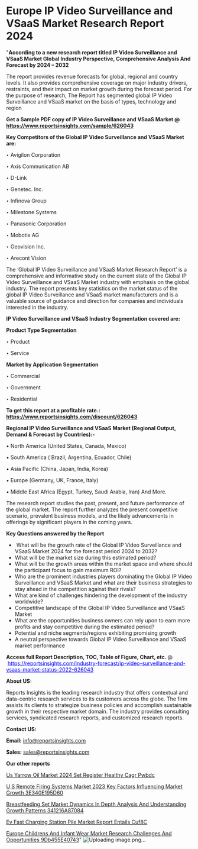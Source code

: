 # Europe IP Video Surveillance and VSaaS Market Research Report 2024

 "<strong>According to a new research report titled IP Video Surveillance and VSaaS Market Global Industry Perspective, Comprehensive Analysis And Forecast by 2024 – 2032</strong>

The report provides revenue forecasts for global, regional and country levels. It also provides comprehensive coverage on major industry drivers, restraints, and their impact on market growth during the forecast period. For the purpose of research, The Report has segmented global IP Video Surveillance and VSaaS market on the basis of types, technology and region

<strong>Get a Sample PDF copy of IP Video Surveillance and VSaaS Market </strong><strong>@<a href=https://www.reportsinsights.com/sample/626043 style=color:#0000ff;> https://www.reportsinsights.com/sample/626043</a></strong></font>

<strong>Key Competitors of the Global IP Video Surveillance and VSaaS Market are:</strong>

‣ Avigilon Corporation

‣ Axis Communication AB

‣ D-Link

‣ Genetec. Inc.

‣ Infinova Group

‣ Milestone Systems

‣ Panasonic Corporation

‣ Mobotix AG

‣ Geovision Inc.

‣ Arecont Vision

The ‘Global IP Video Surveillance and VSaaS Market Research Report’ is a comprehensive and informative study on the current state of the Global IP Video Surveillance and VSaaS Market industry with emphasis on the global industry. The report presents key statistics on the market status of the global IP Video Surveillance and VSaaS market manufacturers and is a valuable source of guidance and direction for companies and individuals interested in the industry.

<strong>IP Video Surveillance and VSaaS Industry Segmentation covered are:</strong>

<strong>Product Type Segmentation</strong>

‣    Product

‣ Service

<strong>Market by Application Segmentation</strong>

‣   Commercial

‣ Government

‣ Residential

<strong>To get this report at a profitable rate.: <a href=https://www.reportsinsights.com/discount/626043 style=color:#0000ff;>https://www.reportsinsights.com/discount/626043</a></strong></font>

<strong>Regional IP Video Surveillance and VSaaS Market (Regional Output, Demand &amp; Forecast by Countries):-</strong>

• North America (United States, Canada, Mexico)

• South America ( Brazil, Argentina, Ecuador, Chile)

• Asia Pacific (China, Japan, India, Korea)

• Europe (Germany, UK, France, Italy)

• Middle East Africa (Egypt, Turkey, Saudi Arabia, Iran) And More.

The research report studies the past, present, and future performance of the global market. The report further analyzes the present competitive scenario, prevalent business models, and the likely advancements in offerings by significant players in the coming years.

<strong>Key Questions answered by the Report</strong>
<ul>
  <li> What will be the growth rate of the Global IP Video Surveillance and VSaaS Market 2024 for the forecast period 2024 to 2032?</li>
  <li>What will be the market size during this estimated period?</li>
  <li>What will be the growth areas within the market space and where should the participant focus to gain maximum ROI?</li>
  <li>Who are the prominent industries players dominating the Global IP Video Surveillance and VSaaS Market and what are their business strategies to stay ahead in the competition against their rivals?</li>
  <li>What are kind of challenges hindering the development of the industry worldwide?</li>
  <li>Competitive landscape of the Global IP Video Surveillance and VSaaS Market</li>
  <li>What are the opportunities business owners can rely upon to earn more profits and stay competitive during the estimated period?</li>
  <li>Potential and niche segments/regions exhibiting promising growth</li>
  <li>A neutral perspective towards Global IP Video Surveillance and VSaaS market performance</li>
</ul>
<strong>Access full Report Description, TOC, Table of Figure, Chart, etc. </strong>@  <a href=https://reportsinsights.com/industry-forecast/ip-video-surveillance-and-vsaas-market-status-2022-626043 style=color:#0000ff;>https://reportsinsights.com/industry-forecast/ip-video-surveillance-and-vsaas-market-status-2022-626043</a></font>

<strong><strong>About US</strong>:</strong>

Reports Insights is the leading research industry that offers contextual and data-centric research services to its customers across the globe. The firm assists its clients to strategize business policies and accomplish sustainable growth in their respective market domain. The industry provides consulting services, syndicated research reports, and customized research reports.

<strong>Contact US:</strong>

<p class=""""><b>Email:</b> <a href=mailto:info@reportsinsights.com>info@reportsinsights.com</a></p>
<p class=""""><b>Sales:</b> <a href=mailto:sales@reportsinsights.com>sales@reportsinsights.com</a></p>

<strong>Our other reports</strong>

<a href=https://www.linkedin.com/pulse/us-yarrow-oil-market-2024-set-register-healthy-cagr-pwbdc/>Us Yarrow Oil Market 2024 Set Register Healthy Cagr Pwbdc</a>

<a href=https://medium.com/@swatiga40/u-s-remote-firing-systems-market-2023-key-factors-influencing-market-growth-3e340e195d60>U S Remote Firing Systems Market 2023 Key Factors Influencing Market Growth 3E340E195D60</a>

<a href=https://medium.com/@swatiga40/breastfeeding-set-market-dynamics-in-depth-analysis-and-understanding-growth-patterns-341216a87084>Breastfeeding Set Market Dynamics In Depth Analysis And Understanding Growth Patterns 341216A87084</a>

<a href=https://www.linkedin.com/pulse/ev-fast-charging-station-pile-market-report-entails-cuf8c/>Ev Fast Charging Station Pile Market Report Entails Cuf8C</a>

<a href=https://medium.com/@nadeemkazi0003/europe-childrens-and-infant-wear-market-research-challenges-and-opportunities-9db455e40743>Europe Childrens And Infant Wear Market Research Challenges And Opportunities 9Db455E40743</a>"
![Uploading image.png…]()
